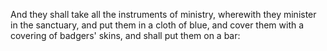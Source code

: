 And they shall take all the instruments of ministry, wherewith they minister in the sanctuary, and put them in a cloth of blue, and cover them with a covering of badgers' skins, and shall put them on a bar:
